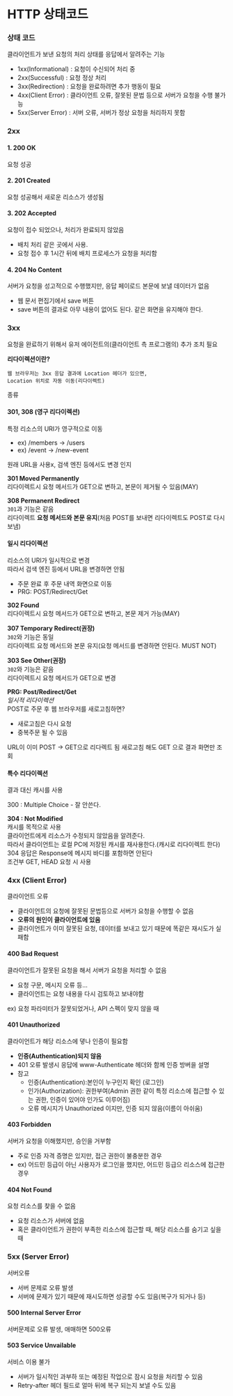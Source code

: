 # HTTP 상태코드

### 상태 코드 

<p>클라이언트가 보낸 요청의 처리 상태를 응답에서 알려주는 기능</p>

- 1xx(Informational) : 요청이 수신되어 처리 중
- 2xx(Successful) : 요청 정상 처리
- 3xx(Redirection) : 요청을 완료하려면 추가 행동이 필요
- 4xx(Client Error) : 클라이언트 오류, 잘못된 문법 등으로 서버가 요청을 수행 불가능
- 5xx(Server Error) : 서버 오류, 서버가 정상 요청을 처리하지 못함

### 2xx

#### 1. 200 OK 
요청 성공

#### 2. 201 Created
요청 성공해서 새로운 리소스가 생성됨

#### 3. 202 Accepted
요청이 접수 되었으나, 처리가 완료되지 않았음

- 배치 처리 같은 곳에서 사용.
- 요청 접수 후 1시간 뒤에 배치 프로세스가 요청을 처리함

#### 4. 204 No Content
서버가 요청을 성고적으로 수행했지만, 응답 페이로드 본문에 보낼 데이터가 없음
- 웹 문서 편집기에서 save 버튼
- save 버튼의 결과로 아무 내용이 없어도 된다. 같은 화면을 유지해야 한다.

### 3xx
요청을 완료하기 위해서 유저 에이전트의(클라이언트 측 프로그램의) 추가 조치 필요

**리다이렉션이란?**

    웹 브라우저는 3xx 응답 결과에 Location 헤더가 있으면,
    Location 위치로 자동 이동(리다이렉트)

종류
#### 301, 308 (영구 리다이렉션) 
특정 리소스의 URI가 영구적으로 이동   
  - ex) /members -> /users
  - ex) /event -> /new-event

원래 URL을 사용x, 검색 엔진 등에서도 변경 인지

**301 Moved Permanently**   
리다이렉트시 요청 메서드가 GET으로 변하고, 본문이 제거될 수 있음(MAY)

**308 Permanent Redirect**  
`301`과 기능은 같음   
리다이렉트 **요청 메서드와 본문 유지**(처음 POST를 보내면 리다이렉트도 POST로 다시 보냄)

#### 일시 리다이렉션
리소스의 URI가 일시적으로 변경  
따라서 검색 엔진 등에서 URL을 변경하면 안됨
  - 주문 완료 후 주문 내역 화면으로 이동
  - PRG: POST/Redirect/Get

**302 Found**   
리다이렉트시 요청 메서드가 GET으로 변하고, 본문 제거 가능(MAY)

**307 Temporary Redirect(권장)**  
`302`와 기능은 동일   
리다이렉트 요청 메서드와 본문 유지(요청 메서드를 변경하면 안된다. MUST NOT)

**303 See Other(권장)**   
`302`와 기능은 같음   
리다이렉트시 요청 메서드가 GET으로 변경


**PRG: Post/Redirect/Get**  
*일시적 리다이렉션*   
POST로 주문 후 웹 브라우저를 새로고침하면?
- 새로고침은 다시 요청
- 중복주문 될 수 있음

URL이 이미 POST -> GET으로 리다렉트 됨
새로고침 해도 GET 으로 결과 화면만 조회


#### 특수 리다이렉션
결과 대신 캐시를 사용

300 : Multiple Choice - 잘 안쓴다.

**304 : Not Modified**  
캐시를 목적으로 사용     
클라이언트에게 리소스가 수정되지 않았음을 알려준다.    
따라서 클라이언트는 로컬 PC에 저장된 캐시를 재사용한다.(캐시로 리다이렉트 한다)  
304 응답은 Response에 메시지 바디를 포함하면 안된다  
조건부 GET, HEAD 요청 시 사용   


### 4xx (Client Error)
클라이언트 오류    

- 클라이언트의 요청에 잘못된 문법등으로 서버가 요청을 수행할 수 없음   
- **오류의 원인이 클라이언트에 있음**   
- 클라이언트가 이미 잘못된 요청, 데이터를 보내고 있기 때문에 똑같은 재시도가 실패함

#### 400 Bad Request
클라이언트가 잘못된 요청을 해서 서버가 요청을 처리할 수 없음

- 요청 구문, 메시지 오류 등...
- 클라이언트는 요청 내용을 다시 검토하고 보내야함

ex) 요청 파라미터가 잘못되었거나, API 스펙이 맞지 않을 때

#### 401 Unauthorized
클라이언트가 해당 리소스에 댛나 인증이 필요함
- **인증(Authentication)되지 않음**
- 401 오류 발생시 응답에 www-Authenticate 헤더와 함께 인증 방버을 설명
- 참고 
  - 인증(Authentication):본인이 누구인지 확인 (로그인)
  - 인가(Authorization): 권한부여(Admin 권한 같이 특정 리소스에 접근할 수 있는 권한, 인증이 있어야 인가도 이루어짐)
  - 오류 메시지가 Unauthorized 이지만, 인증 되지 않음(이름이 아쉬움)

#### 403 Forbidden
서버가 요청을 이해했지만, 승인을 거부함

- 주로 인증 자격 증명은 있지만, 접근 권한이 불충분한 경우
- ex) 어드민 등급이 아닌 사용자가 로그인을 했지만, 어드민 등급으 리소스에 접근한 경우

#### 404 Not Found
요청 리소스를 찾을 수 없음

- 요청 리소스가 서버에 없음
- 혹은 클라이언트가 권한이 부족한 리소스에 접근할 때, 해당 리소스를 숨기고 싶을 때

### 5xx (Server Error)
서버오류 

- 서버 문제로 오류 발생
- 서버에 문제가 있기 때문에 재시도하면 성공할 수도 있음(복구가 되거나 등)

#### 500 Internal Server Error
서버문제로 오류 발생, 애매하면 500오류

#### 503 Service Unvailable
서비스 이용 불가

- 서버가 일시적인 과부하 또는 예정된 작업으로 잠시 요청을 처리할 수 있음
- Retry-after 헤더 필드로 얼마 뒤에 복구 되는지 보낼 수도 있음
